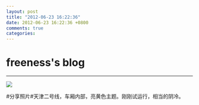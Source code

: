 ```yaml
---
layout: post
title: "2012-06-23 16:22:36"
date: 2012-06-23 16:22:36 +0800
comments: true
categories: 
---
```


# freeness's blog

----------

![](http://okqmqrbgo.bkt.clouddn.com/201206231622361.jpg)

>
\#分享照片\#天津二号线，车厢内部，亮黄色主题。刚刚试运行，相当的阴冷。